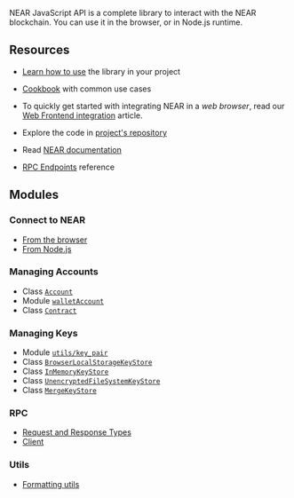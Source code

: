 NEAR JavaScript API is a complete library to interact with the NEAR blockchain. You can use it in the browser, or in Node.js runtime.

## Resources

- [Learn how to use](https://docs.near.org/tools/near-api-js/quick-reference) the library in your project

- [Cookbook](https://github.com/near/near-api-js/blob/master/examples/cookbook/README.md) with common use cases

- To quickly get started with integrating NEAR in a _web browser_, read our [Web Frontend integration](https://docs.near.org/develop/integrate/frontend) article.

- Explore the code in [project's repository](https://github.com/near/near-api-js)

- Read [NEAR documentation](https://docs.near.org)

- [RPC Endpoints](https://docs.near.org/api/rpc/introduction) reference

## Modules

### Connect to NEAR

- [From the browser](modules/browserConnect.html)
- [From Node.js](modules/connect.html)

### Managing Accounts

- Class [`Account`](classes/account.Account.html)
- Module [`walletAccount`](modules/walletAccount.html)
- Class [`Contract`](classes/contract.Contract.html)

### Managing Keys

- Module [`utils/key_pair`](modules/utils_key_pair.html)
- Class [`BrowserLocalStorageKeyStore`](classes/key_stores_browser_local_storage_key_store.BrowserLocalStorageKeyStore.html)
- Class [`InMemoryKeyStore`](classes/key_stores_in_memory_key_store.InMemoryKeyStore.html)
- Class [`UnencryptedFileSystemKeyStore`](classes/key_stores_unencrypted_file_system_keystore.UnencryptedFileSystemKeyStore.html)
- Class [`MergeKeyStore`](classes/key_stores_merge_key_store.MergeKeyStore.html)

### RPC

- [Request and Response Types](modules/providers_provider.html)
- [Client](classes/providers_json_rpc_provider.JsonRpcProvider.html)

### Utils

- [Formatting utils](modules/utils_format.html)

